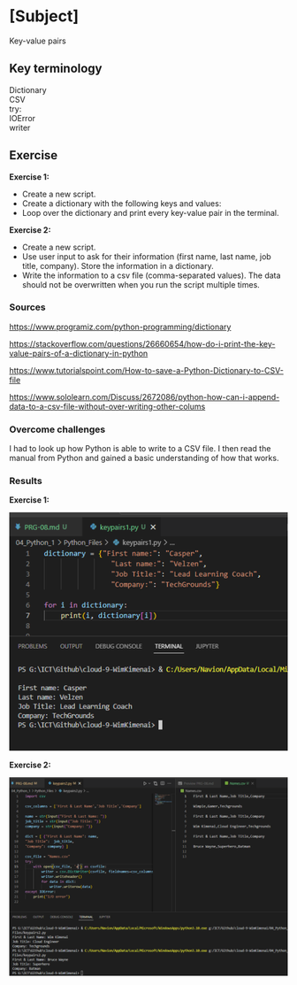 # [Subject]
Key-value pairs

## Key terminology
Dictionary  
CSV  
try:  
IOError  
writer  

## Exercise  

**Exercise 1:**  

* Create a new script.
* Create a dictionary with the following keys and values:
* Loop over the dictionary and print every key-value pair in the terminal.  

**Exercise 2:**  

* Create a new script.
* Use user input to ask for their information (first name, last name, job title, company). Store the information in a dictionary.
* Write the information to a csv file (comma-separated values). The data should not be overwritten when you run the script multiple times.



### Sources
https://www.programiz.com/python-programming/dictionary  

https://stackoverflow.com/questions/26660654/how-do-i-print-the-key-value-pairs-of-a-dictionary-in-python  

https://www.tutorialspoint.com/How-to-save-a-Python-Dictionary-to-CSV-file  

https://www.sololearn.com/Discuss/2672086/python-how-can-i-append-data-to-a-csv-file-without-over-writing-other-colums

### Overcome challenges
I had to look up how Python is able to write to a CSV file. I then read the manual from Python and gained a basic understanding of how that works.

### Results

**Exercise 1:**  

![screenshot](/00_includes/Python-1/key-value-pairs/exercise-1.PNG)  

**Exercise 2:**  

![screenshot](/00_includes/Python-1/key-value-pairs/exercise-2.PNG) 